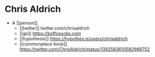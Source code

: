 # Chris Aldrich

- A [[person]].
	- [[twitter]] twitter.com/chrisaldrich 
	- [[go]] https://boffosocko.com
	- [[hypothesis]] https://hypothes.is/users/chrisaldrich
    - [[commonplace book]] https://twitter.com/ChrisAldrich/status/1392583610582986752


